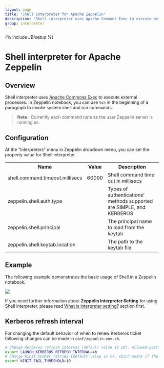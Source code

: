 ```yaml
---
layout: page
title: "Shell interpreter for Apache Zeppelin"
description: "Shell interpreter uses Apache Commons Exec to execute external processes."
group: interpreter
---
```

<!--
Licensed under the Apache License, Version 2.0 (the "License");
you may not use this file except in compliance with the License.
You may obtain a copy of the License at

http://www.apache.org/licenses/LICENSE-2.0

Unless required by applicable law or agreed to in writing, software
distributed under the License is distributed on an "AS IS" BASIS,
WITHOUT WARRANTIES OR CONDITIONS OF ANY KIND, either express or implied.
See the License for the specific language governing permissions and
limitations under the License.
-->
{% include JB/setup %}

# Shell interpreter for Apache Zeppelin

<div id="toc"></div>

## Overview
Shell interpreter uses [Apache Commons Exec](https://commons.apache.org/proper/commons-exec) to execute external processes. 
In Zeppelin notebook, you can use ` %sh ` in the beginning of a paragraph to invoke system shell and run commands.

> **Note :** Currently each command runs as the user Zeppelin server is running as.

## Configuration
At the "Interpreters" menu in Zeppelin dropdown menu, you can set the property value for Shell interpreter.

<table class="table-configuration">
  <tr>
    <th>Name</th>
    <th>Value</th>
    <th>Description</th>
  </tr>
  <tr>
    <td>shell.command.timeout.millisecs</td>
    <td>60000</td>
    <td>Shell command time out in millisecs</td>
  </tr>
  <tr>
    <td>zeppelin.shell.auth.type</td>
    <td></td>
    <td>Types of authentications' methods supported are SIMPLE, and KERBEROS</td>
  </tr>
  <tr>
    <td>zeppelin.shell.principal</td>
    <td></td>
    <td>The principal name to load from the keytab</td>
  </tr>
  <tr>
    <td>zeppelin.shell.keytab.location</td>
    <td></td>
    <td>The path to the keytab file</td>
  </tr>
</table>

## Example
The following example demonstrates the basic usage of Shell in a Zeppelin notebook.

<img src="{{BASE_PATH}}/assets/themes/zeppelin/img/docs-img/shell-example.png" />

If you need further information about **Zeppelin Interpreter Setting** for using Shell interpreter, 
please read [What is interpreter setting?](../usage/interpreter/overview.html#what-is-interpreter-setting) section first.

## Kerberos refresh interval
For changing the default behavior of when to renew Kerberos ticket following changes can be made in `conf/zeppelin-env.sh`.

```bash
# Change Kerberos refresh interval (default value is 1d). Allowed postfix are ms, s, m, min, h, and d.
export LAUNCH_KERBEROS_REFRESH_INTERVAL=4h
# Change kinit number retries (default value is 5), which means if the kinit command fails for 5 retries consecutively it will close the interpreter. 
export KINIT_FAIL_THRESHOLD=10
```
